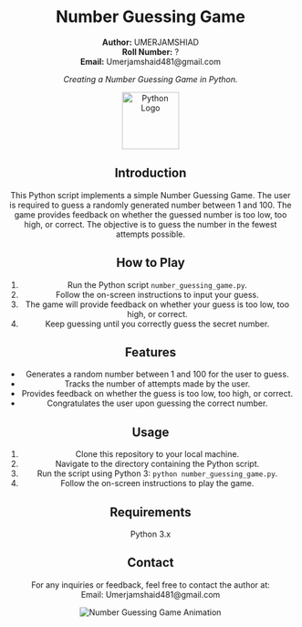 <!-- Project Title -->
<h1 align="center">Number Guessing Game</h1>
<!-- Author -->
<p align="center">
  <b>Author:</b> UMERJAMSHIAD
  <br />
  <b>Roll Number:</b> ?
  <br />
  <b>Email:</b> Umerjamshaid481@gmail.com
</p>
<!-- Description -->
<p align="center">
  <i>Creating a Number Guessing Game in Python.</i>
</p>
<!-- Logo -->
<p align="center">
  <img src="https://raw.githubusercontent.com/rahuldkjain/github-profile-readme-generator/master/src/images/icons/Social/python.svg" alt="Python Logo" width="100" height="100" />
</p>
<!-- Introduction -->
<h2 align="center">Introduction</h2>
<p align="center">
  This Python script implements a simple Number Guessing Game. The user is required to guess a randomly generated number between 1 and 100. The game provides feedback on whether the guessed number is too low, too high, or correct. The objective is to guess the number in the fewest attempts possible.
</p>
<!-- How to Play -->
<h2 align="center">How to Play</h2>
<ol align="center">
  <li>Run the Python script <code>number_guessing_game.py</code>.</li>
  <li>Follow the on-screen instructions to input your guess.</li>
  <li>The game will provide feedback on whether your guess is too low, too high, or correct.</li>
  <li>Keep guessing until you correctly guess the secret number.</li>
</ol>
<!-- Features -->
<h2 align="center">Features</h2>
<ul align="center">
  <li>Generates a random number between 1 and 100 for the user to guess.</li>
  <li>Tracks the number of attempts made by the user.</li>
  <li>Provides feedback on whether the guess is too low, too high, or correct.</li>
  <li>Congratulates the user upon guessing the correct number.</li>
</ul>
<!-- Usage -->
<h2 align="center">Usage</h2>
<ol align="center">
  <li>Clone this repository to your local machine.</li>
  <li>Navigate to the directory containing the Python script.</li>
  <li>Run the script using Python 3: <code>python number_guessing_game.py</code>.</li>
  <li>Follow the on-screen instructions to play the game.</li>
</ol>
<!-- Requirements -->
<h2 align="center">Requirements</h2>
<p align="center">Python 3.x</p>
<!-- Contact -->
<h2 align="center">Contact</h2>
<p align="center">
  For any inquiries or feedback, feel free to contact the author at:
  <br />
  Email: Umerjamshaid481@gmail.com
</p>
<!-- Animation -->
<p align="center">
  <img src="https://media.giphy.com/media/l0IyhTgA3ma9J2uLS/giphy.gif" alt="Number Guessing Game Animation" />
</p>
